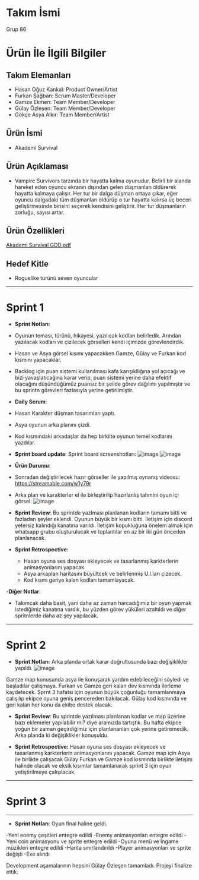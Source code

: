 # **Takım İsmi**

Grup 86

# Ürün İle İlgili Bilgiler

## Takım Elemanları

- Hasan Oğuz Kankal: Product Owner/Artist
- Furkan Şağban: Scrum Master/Developer
- Gamze Ekmen: Team Member/Developer
- Gülay Özleşen: Team Member/Developer
- Gökçe Asya Alkır: Team Member/Artist

## Ürün İsmi

- Akademi Survival

## Ürün Açıklaması

- Vampire Survivors tarzında bir hayatta kalma oyunudur. Belirli bir alanda hareket eden oyuncu ekranın dışından gelen düşmanları öldürerek hayatta kalmaya çalışır. Her tur bir dalga düşman ortaya çıkar, eğer oyuncu dalgadaki tüm düşmanları öldürüp o tur hayatta kalırsa üç beceri geliştirmesinde birisini seçerek kendisini geliştirir. Her tur düşmanların zorluğu, sayısı artar.

## Ürün Özellikleri

[Akademi Survival GDD.pdf](https://github.com/user-attachments/files/16120557/Akademi.Survival.GDD.pdf)


## Hedef Kitle

- Roguelike türünü seven oyuncular

---

# Sprint 1

- **Sprint Notları**:

- Oyunun teması, türünü, hikayesi, yazılıcak kodları belirledik. Arından yazılacak kodları ve çizilecek görselleri kendi içimizde görevlendirdik.
- Hasan ve Asya görsel kısımı yapacakken Gamze, Gülay ve Furkan kod kısmını yapacaklar.
- Backlog için puan sistemi kullanılması kafa karışıkllığına yol açıcağı ve bizi yavaşlatıcağına karar verip, puan sistemi yerine daha efektif olacağını düşündüğümüz puansız bir şeilde görev dağılımı yapılmıştır ve bu sprintn görevleri fazlasıyla yerine getirilmiştir.

- **Daily Scrum**:
- Hasan Karakter düşman tasarımları yaptı.
- Asya oyunun arka planını çizdi.
- Kod kısmındaki arkadaşlar da hep birkilte oyunun temel kodlarını yazdılar.

- **Sprint board update**: Sprint board screenshotları: 
![image](https://github.com/Grup86/oua.2024/assets/122574054/90f498ef-ce00-4efb-9ed7-f0fbd3085b94)
![image](https://github.com/Grup86/oua.2024/assets/122574054/ea9a9cf7-bd77-4372-9bd8-8fa51b6ecf3f)

- **Ürün Durumu**:
- Sonradan değiştirilecek hazır görseller ile yapılmış oynanış videosu:
  https://streamable.com/w1y79r
- Arka plan ve karakterler el ile birleştirilip hazırlanlış tahmini oyun içi görsel:
 ![image](https://github.com/Grup86/oua.2024/assets/122574054/e120e032-f1d3-4f9f-a8e6-5664aaf8ef1a)


- **Sprint Review**: 
  Bu sprintde yazlması planlanan kodların tamamı bitti ve fazladan şeyler eklendi. Oyunun büyük bir kısmı bitti.
  İletişim için discord yetersiz kalındığı kanatına varıldı. İletişim kopukluğuna önelem almak için whatsapp grubu oluşturulucak ve toplantılar en az bir iki gün önceden planlanacak.
  

- **Sprint Retrospective:**
  - Hasan oyuna ses dosyası ekleyecek ve tasarlanmış karkterlerin animasyonlarını yapacak.
  - Asya arkaplan haritasını büyültcek ve belirlenmiş U.I.ları çizecek.
  - Kod kısmı geriye kalan kodları tamamlayacak.

-**Diğer Notlar**:
- Takımcak daha basit, yani daha az zaman harcadığımız bir oyun yapmak istediğimiz kanatına vardık, bu yüzden görev yüküleri azaltıldı ve diğer spritnlerde daha az şey yapılacak.

---

# Sprint 2

- **Sprint Notları**:
Arka planda ortak karar doğrultusunda bazı değişiklikler yapıldı.
![image](https://github.com/user-attachments/assets/ecfb6da7-75f9-49f3-9f54-727ecbef50fc)

Gamze map konusunda asya ile konuşarak yardım edebileceğini söyledi ve başladılar çalışmaya.
Furkan ve Gamze geri kalan dev kısmında ilerleme kaydetecek.
Sprnt 3 hafatsı için oyunun büyük çoğunluğu tamamlanmaya çalışılıp ekipce oyuna geniş pencereden bakılacak.
Gülay kod kısmında ve geri kalan her konu da ekibe destek olacak.

- **Sprint Review**: 
Bu sprintde yazılması planlanan kodlar ve map üzerine bazı eklemeler yapılabilir mi? diye aramızda tartıştık. Bu hafta ekipce yoğun bir zaman geçirdiğimiz için planlananları çok yerine getiremedik. Arka planda ki değişiklikler konuşuldu.

- **Sprint Retrospective:**
Hasan oyuna ses dosyası ekleyecek ve tasarlanmış karkterlerin animasyonlarını yapacak.
Gamze map için Asya ile birlikte çalışacak
Gülay Furkan ve Gamze kod kısmında birlikte iletişim halinde olacak ve eksik kısımlar tamamlanarak sprint 3 için oyun yetiştirilmeye çalışılacak.


---

# Sprint 3

---
- **Sprint Notları**:
Oyun final haline geldi.

-Yeni enemy çeşitleri entegre edildi
-Enemy animasyonları entegre edildi
-Yeni coin animasyonu ve sprite entegre edildi
-Oyuna menü ve Ingame müzikleri entegre edildi
-Harita sınırlandırıldı
-Player animasyonları ve sprite değişti
-Exe alındı

Development aşamalarının hepsini Gülay Özleşen tamamladı.
Projeyi finalize ettik.
